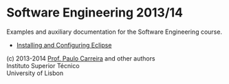 Software Engineering 2013/14
====================
Examples and auxiliary documentation for the Software Engineering course.

* [Installing and Configuring Eclipse](eclipse-configuration/Eclipse%20Configuration%20Reference%20Guide.md)

(c) 2013-2014 [Prof. Paulo Carreira](http://web.ist.utl.pt/paulo.carreira) and other authors  
Instituto Superior Técnico  
University of Lisbon
